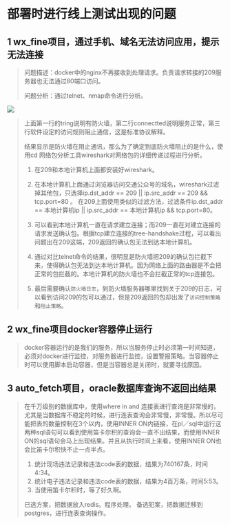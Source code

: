 # 部署时进行线上测试出现的问题
## 1 wx_fine项目，通过手机、域名无法访问应用，提示无法连接


> 
> 问题描述：docker中的nginx不再接收到处理请求。负责请求转接的209服务器也无法通过80端口访问。
> 
> 问题分析：通过telnet、nmap命令进行分析。

![](h)

> 上面第一行的tring说明有防火墙，第二行connectted说明服务正常，第三行软件设定的访问规则阻止通信，这是标准协议解释。
> 
> 结果显示是防火墙在阻止通讯，那么为了确定到底防火墙阻止的是什么，使用cd 网络包分析工具wireshark对网络包的详细传递过程进行分析。
> 
> 1. 在209和本地计算机上面都安装好wireshark。
> 
> 2. 在本地计算机上面通过浏览器访问交通公众号的域名，wireshark过滤掉其他包，只选择ip.dst_addr == 209 || ip.src_addr == 209 && tcp.port=80 。
> 在209上面使用类似的过滤方法，过滤条件ip.dst_addr == 本地计算机ip || ip.src_addr == 本地计算机ip && tcp.port=80。
> 3. 可以看到本地计算机一直在请求建立连接；而209一直在对建立连接的请求发送确认包。根据tcp建立连接的tree-handshake过程，可以看出问题出在209这端，209返回的确认包无法到达本地计算机。
> 4. 通过对比telnet命令的结果，很明显是防火墙把209的确认包拦截下来，使得确认包无法到达本地计算机。因为网络上面的路由器是不会把正常的包拦截的。本地计算机的防火墙也不会拦截正常的tcp连接包。
> 5. 最后需要确认`防火墙日志`，到防火墙服务器哪里找到关于209的日志，可以看到访问209的包可以通过，但是209返回的包却出发了`访问控制策略`和`阻止策略`。

## 2 wx_fine项目docker容器停止运行
> docker容器运行的是我们的服务，所以当服务停止时必须第一时间知道，必须对docker进行监控，对服务器进行监控，设置警报策略。当容器停止时可以使用脚本启动容器，但是当容器总是关闭时，就要寻找原因。

## 3 auto_fetch项目，oracle数据库查询不返回出结果
> 在千万级别的数据库中，使用where in and 连接表进行查询是非常慢的，尤其是当数据库不稳定的时候，进行连表查询会非常慢，非常慢。所以尽可能把表的数量控制在3个以内，使用INNER ON内链接，在pl／sql中运行这两种sql语句可以看到使用笛卡尔积的查询会一直不出结果，而使用INNER ON的sql语句会马上出现结果。并且从执行时间上来看，使用INNER ON也会比笛卡尔积快不止一点半点。
> 
> 1. 统计现场违法记录和违法code表的数据，结果为740167条，时间4:34。
> 2. 统计电子违法记录和违法code表的数据，结果为4百万条，时间5:53。
> 3. 当使用笛卡尔积时，等了好久啊。
> 
> 已选方案，把数据放入redis。程序处理。
> 备选犯案，把数据迁移到postgres，进行连表查询操作。